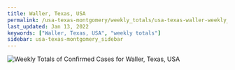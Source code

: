 ```yaml
---
title: Waller, Texas, USA
permalink: /usa-texas-montgomery/weekly_totals/usa-texas-waller-weekly_totals.html
last_updated: Jan 13, 2022
keywords: ["Waller, Texas, USA", "weekly totals"]
sidebar: usa-texas-montgomery_sidebar
---
```


![Weekly Totals of Confirmed Cases for Waller, Texas, USA](/covid_tracker/images/graphs/usa-texas-waller-weekly_totals_graph.png)
